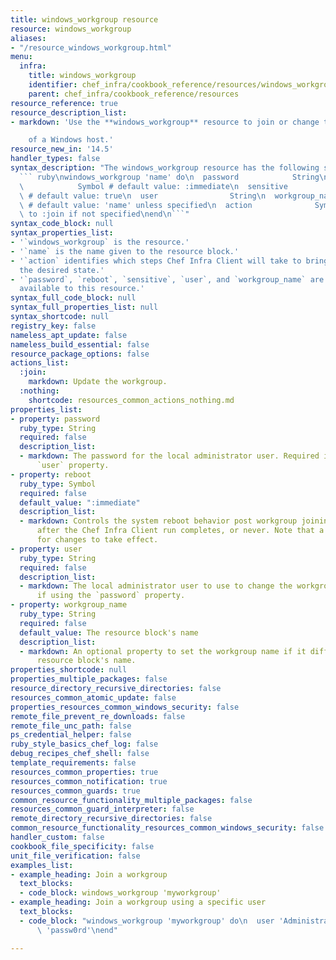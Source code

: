 ```yaml
---
title: windows_workgroup resource
resource: windows_workgroup
aliases:
- "/resource_windows_workgroup.html"
menu:
  infra:
    title: windows_workgroup
    identifier: chef_infra/cookbook_reference/resources/windows_workgroup windows_workgroup
    parent: chef_infra/cookbook_reference/resources
resource_reference: true
resource_description_list:
- markdown: 'Use the **windows_workgroup** resource to join or change the workgroup

    of a Windows host.'
resource_new_in: '14.5'
handler_types: false
syntax_description: "The windows_workgroup resource has the following syntax:\n\n\
  ``` ruby\nwindows_workgroup 'name' do\n  password            String\n  reboot  \
  \            Symbol # default value: :immediate\n  sensitive           true, false\
  \ # default value: true\n  user                String\n  workgroup_name      String\
  \ # default value: 'name' unless specified\n  action              Symbol # defaults\
  \ to :join if not specified\nend\n```"
syntax_code_block: null
syntax_properties_list:
- '`windows_workgroup` is the resource.'
- '`name` is the name given to the resource block.'
- '`action` identifies which steps Chef Infra Client will take to bring the node into
  the desired state.'
- '`password`, `reboot`, `sensitive`, `user`, and `workgroup_name` are the properties
  available to this resource.'
syntax_full_code_block: null
syntax_full_properties_list: null
syntax_shortcode: null
registry_key: false
nameless_apt_update: false
nameless_build_essential: false
resource_package_options: false
actions_list:
  :join:
    markdown: Update the workgroup.
  :nothing:
    shortcode: resources_common_actions_nothing.md
properties_list:
- property: password
  ruby_type: String
  required: false
  description_list:
  - markdown: The password for the local administrator user. Required if using the
      `user` property.
- property: reboot
  ruby_type: Symbol
  required: false
  default_value: ":immediate"
  description_list:
  - markdown: Controls the system reboot behavior post workgroup joining. Reboot immediately,
      after the Chef Infra Client run completes, or never. Note that a reboot is necessary
      for changes to take effect.
- property: user
  ruby_type: String
  required: false
  description_list:
  - markdown: The local administrator user to use to change the workgroup. Required
      if using the `password` property.
- property: workgroup_name
  ruby_type: String
  required: false
  default_value: The resource block's name
  description_list:
  - markdown: An optional property to set the workgroup name if it differs from the
      resource block's name.
properties_shortcode: null
properties_multiple_packages: false
resource_directory_recursive_directories: false
resources_common_atomic_update: false
properties_resources_common_windows_security: false
remote_file_prevent_re_downloads: false
remote_file_unc_path: false
ps_credential_helper: false
ruby_style_basics_chef_log: false
debug_recipes_chef_shell: false
template_requirements: false
resources_common_properties: true
resources_common_notification: true
resources_common_guards: true
common_resource_functionality_multiple_packages: false
resources_common_guard_interpreter: false
remote_directory_recursive_directories: false
common_resource_functionality_resources_common_windows_security: false
handler_custom: false
cookbook_file_specificity: false
unit_file_verification: false
examples_list:
- example_heading: Join a workgroup
  text_blocks:
  - code_block: windows_workgroup 'myworkgroup'
- example_heading: Join a workgroup using a specific user
  text_blocks:
  - code_block: "windows_workgroup 'myworkgroup' do\n  user 'Administrator'\n  password\
      \ 'passw0rd'\nend"

---
```

